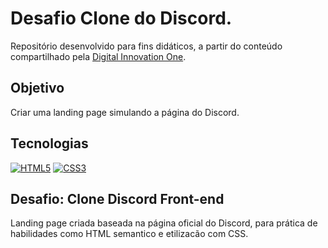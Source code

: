 <h1>
    Desafio Clone do Discord.
</h1>

Repositório desenvolvido para fins didáticos, a partir do conteúdo compartilhado pela [Digital Innovation One](https://www.dio.me/).

## Objetivo

Criar uma landing page simulando a página do Discord.

## Tecnologias

[![HTML5](https://img.shields.io/badge/HTML5-000?style=for-the-badge&logo=html5&logoColor=E94D5F)]()
[![CSS3](https://img.shields.io/badge/CSS3-000?style=for-the-badge&logo=css3&logoColor=30A3DC)]()

## Desafio: Clone Discord Front-end

Landing page criada baseada na página oficial do Discord, para prática de habilidades como HTML semantico e etilizacão com CSS.